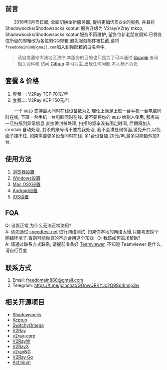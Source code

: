 
## 前言

&emsp;&emsp;2018年3月15日起, 全面切换全新服务器, 提供更加优质`安全`的服务, 并且将 Shadowsocks/Shodowsocks kcptun 服务升级为 V2ray/V2ray mkcp, Shadowsocks/Shodowsocks kcptun服务不再维护, 望各位新老朋友周知.已将各位所留的邮箱改为各位的QQ邮箱,避免服务邮件被拦截,请将`freedomain888@gmail.com`加入到你邮箱的白名单中.

> 请自觉遵守大陆地区法律,本服务的目的也只是为了可以通过 [Google](https://www.google.com) 查询相关资料和 访问 [Github](https://github.com) 学习为主,出现任何问题,本人概不负责.

## 套餐 & 价格

1. 套餐一: V2Ray TCP 70元/年
2. 套餐二: V2Ray KCP 150元/年

&emsp;&emsp;一个 `UUID` 支持最大同时在线设备数为2, 理论上满足上班一台手机一台电脑同时在线, 下班一台手机一台电脑同时在线. 请不要将你的 `UUID` 给别人使用, 服务端一旦扫描到异常信息,直接做封杀处理, 扫描的频率没有固定时间, 后期将加入 crontab 自动处理, 封杀的账号请不要找我处理, 我不会讲任何情面,请免开口,以免面子挂不住. 如果需要更多设备同时在线. 多1台设备加 20元/年,最多只能额外加3台.

## 使用方法

1. [浏览器设置](Browser_settings.md)
2. [Windows设置](Windows_settings.md)
3. [Mac OSX设置](Mac_OSX_settings.md)
4. [Android设置](Android_settings.md)
5. [IOS设置](IOS_settings.md)

## FQA

Q: 设置正常,为什么无法正常使用?  
A: 请先通过 [speedtest.net](http://speedtest.net) 进行网络测试. 如果你本地的网络太慢,只能考虑换个网络环境了.否则可能你真的不适合用这个东西  
Q: 我该如何需求帮助?  
A: 请通过联系方式联系, 请提前准备好 [Teamviewer](https://www.teamviewer.com/download), 不知道 Teamviewer 是什么,请自行百度  

## 联系方式

1. Email: freedomain888@gmail.com
2. Telegram: https://t.me/joinchat/GOnwQRKYJc2Q9Sp4ImIp3w

## 相关开源项目

 - [Shadowsocks](https://github.com/shadowsocks)
 - [Kcptun](https://github.com/xtaci/kcptun)
 - [SwitchyOmega](https://github.com/FelisCatus/SwitchyOmega)
 - [V2Ray](https://github.com/v2ray)
 - [v2ray-core](https://github.com/v2ray/v2ray-core)
 - [V2RayW](https://github.com/Cenmrev/V2RayW)
 - [V2RayX](https://github.com/Cenmrev/V2RayX)
 - [v2rayNG](https://github.com/2dust/v2rayNG)
 - [V2Ray Go](https://github.com/xiaokangwang/V2RayGO) 
 - [Actinium](https://github.com/V2Ray-Android/Actinium)
